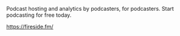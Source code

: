 Podcast hosting and analytics by podcasters, for podcasters. Start podcasting for free today.

https://fireside.fm/

